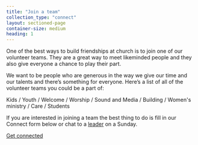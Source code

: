 ```yaml
---
title: "Join a team"
collection_type: "connect"
layout: sectioned-page
container-size: medium
heading: 1
---
```


One of the best ways to build friendships at church is to join one of our volunteer teams. They are a great way to meet likeminded people and they also give everyone a chance to play their part.

We want to be people who are generous in the way we give our time and our talents and there’s something for everyone. Here’s a list of all of the volunteer teams you could be a part of:

Kids / Youth / Welcome / Worship / Sound and Media / Building / Women's ministry / Care / Students

If you are interested in joining a team the best thing to do is fill in our Connect form below or chat to a <a href="/about/#leaders">leader</a> on a Sunday.

<div class="text-center">
  <a class="button accent-button" href="#">Get connected</a>
</div>
